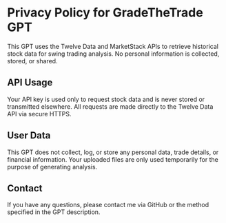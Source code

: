 # Privacy Policy for GradeTheTrade GPT

This GPT uses the Twelve Data and MarketStack APIs to retrieve historical stock data for swing trading analysis. No personal information is collected, stored, or shared.

## API Usage

Your API key is used only to request stock data and is never stored or transmitted elsewhere. All requests are made directly to the Twelve Data API via secure HTTPS.

## User Data

This GPT does not collect, log, or store any personal data, trade details, or financial information. Your uploaded files are only used temporarily for the purpose of generating analysis.

## Contact

If you have any questions, please contact me via GitHub or the method specified in the GPT description.
